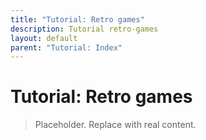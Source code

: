 ```yaml
---
title: "Tutorial: Retro games"
description: Tutorial retro-games
layout: default
parent: "Tutorial: Index"
---
```


# Tutorial: Retro games

> Placeholder. Replace with real content.
